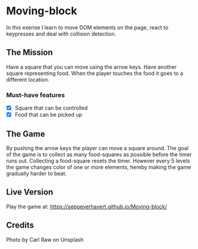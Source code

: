 #  Moving-block

In this exerise I learn to move DOM elements on the page, react to keypresses and deal with collision detection.
## The Mission

Have a square that you can move using the arrow keys. Have another square representing food. When the player touches the food it goes to a different location.

### Must-have features

- [x] Square that can be controlled
- [x] Food that can be picked up

## The Game

By pushing the arrow keys the player can move a square around. The goal of the game is to collect as many food-squares as possible before the timer runs out. Collecting a food-square resets the timer. However every 5 levels the game changes color of one or more elements, hereby making the game gradually harder to beat. 

## Live Version

Play the game at:
https://seppeverhavert.github.io/Moving-block/

## Credits

Photo by Carl Raw on Unsplash